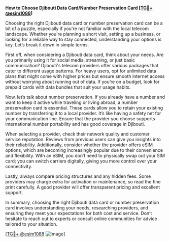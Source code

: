 **How to Choose Djibouti Data Card/Number Preservation Card [[TG💪+ @esim1088](https://t.me/s/esim1088)]**

Choosing the right Djibouti data card or number preservation card can be a bit of a puzzle, especially if you're not familiar with the local telecom landscape. Whether you're planning a short visit, setting up a business, or looking for a reliable way to stay connected, understanding your options is key. Let’s break it down in simple terms.

First off, when considering a Djibouti data card, think about your needs. Are you primarily using it for social media, streaming, or just basic communication? Djibouti's telecom providers offer various packages that cater to different usage patterns. For heavy users, opt for unlimited data plans that might come with higher prices but ensure smooth internet access without worrying about running out of data. If you’re on a budget, look for prepaid cards with data bundles that suit your usage habits.

Now, let’s talk about number preservation. If you already have a number and want to keep it active while traveling or living abroad, a number preservation card is essential. These cards allow you to retain your existing number by transferring it to a local provider. It’s like having a safety net for your communication line. Ensure that the provider you choose supports international number portability and has good coverage in Djibouti.

When selecting a provider, check their network quality and customer service reputation. Reviews from previous users can give you insights into their reliability. Additionally, consider whether the provider offers eSIM options, which are becoming increasingly popular due to their convenience and flexibility. With an eSIM, you don’t need to physically swap out your SIM card; you can switch carriers digitally, giving you more control over your connectivity.

Lastly, always compare pricing structures and any hidden fees. Some providers may charge extra for activation or maintenance, so read the fine print carefully. A good provider will offer transparent pricing and excellent support.

In summary, choosing the right Djibouti data card or number preservation card involves understanding your needs, researching providers, and ensuring they meet your expectations for both cost and service. Don’t hesitate to reach out to experts or consult online communities for advice tailored to your situation.

[[TG💪+ @esim1088](https://t.me/s/esim1088) ![Image](https://i.postimg.cc/Y0z9fWf4/image.png)]